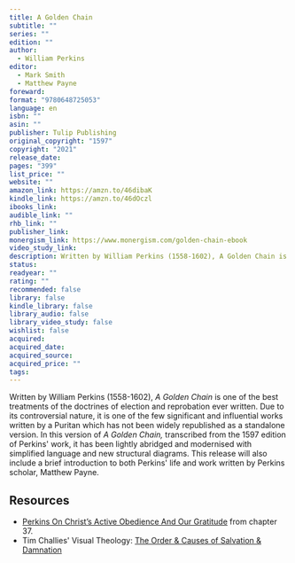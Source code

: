 ```yaml
---
title: A Golden Chain
subtitle: ""
series: ""
edition: ""
author:
  - William Perkins
editor:
  - Mark Smith
  - Matthew Payne
foreward: 
format: "9780648725053"
language: en
isbn: ""
asin: ""
publisher: Tulip Publishing
original_copyright: "1597"
copyright: "2021"
release_date: 
pages: "399"
list_price: ""
website: ""
amazon_link: https://amzn.to/46dibaK
kindle_link: https://amzn.to/46dOczl
ibooks_link: 
audible_link: ""
rhb_link: ""
publisher_link: 
monergism_link: https://www.monergism.com/golden-chain-ebook
video_study_link: 
description: Written by William Perkins (1558-1602), A Golden Chain is one of the best treatments of the doctrines of election and reprobation ever written. Due to its controversial nature, it is one of the few significant and influential works written by a Puritan which has not been widely republished as a standalone version. In this version of A Golden Chain, transcribed from the 1597 edition of Perkins' work, it has been lightly abridged and modernised with simplified language and new structural diagrams. This release will also include a brief introduction to both Perkins' life and work written by Perkins scholar, Matthew Payne.
status: 
readyear: ""
rating: ""
recommended: false
library: false
kindle_library: false
library_audio: false
library_video_study: false
wishlist: false
acquired: 
acquired_date: 
acquired_source: 
acquired_price: ""
tags:
---
```

Written by William Perkins (1558-1602), _A Golden Chain_ is one of the best treatments of the doctrines of election and reprobation ever written. Due to its controversial nature, it is one of the few significant and influential works written by a Puritan which has not been widely republished as a standalone version. In this version of _A Golden Chain,_ transcribed from the 1597 edition of Perkins' work, it has been lightly abridged and modernised with simplified language and new structural diagrams. This release will also include a brief introduction to both Perkins' life and work written by Perkins scholar, Matthew Payne.

## Resources
- [Perkins On Christ’s Active Obedience And Our Gratitude](https://heidelblog.net/2013/11/perkins-on-christs-active-obedience-and-our-gratitude/) from chapter 37.
- Tim Challies' Visual Theology: [The Order & Causes of Salvation & Damnation](https://s3.amazonaws.com/Challies_VisualTheology/perkins-causes-of-salvation-and-damnation.png)